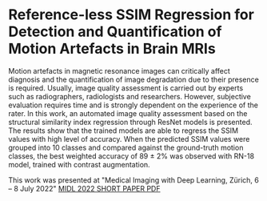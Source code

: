 # Reference-less SSIM Regression for Detection and Quantification of Motion Artefacts in Brain MRIs

Motion artefacts in magnetic resonance images can critically affect diagnosis and the quantification of image degradation due to their presence is required. Usually, image quality assessment is carried out by experts such as radiographers, radiologists and researchers.
However, subjective evaluation requires time and is strongly dependent on the experience
of the rater. In this work, an automated image quality assessment based on the structural
similarity index regression through ResNet models is presented. The results show that the
trained models are able to regress the SSIM values with high level of accuracy. When the
predicted SSIM values were grouped into 10 classes and compared against the ground-truth
motion classes, the best weighted accuracy of 89 ± 2% was observed with RN-18 model,
trained with contrast augmentation.

This work was presented at "Medical Imaging with Deep Learning, Zürich, 6 – 8 July 2022"
[MIDL 2022 SHORT PAPER PDF](https://openreview.net/pdf?id=24cqMfboXhH)
